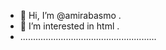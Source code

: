 - 👋 Hi, I’m @amirabasmo      .
- 👀 I’m interested in html   .
- ......................................................

<!---
amirabasmo/amirabasmo is a ✨ special ✨ repository because its `README.md` (this file) appears on your GitHub profile.
You can click the Preview link to take a look at your changes.
--->
